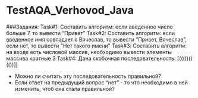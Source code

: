 # TestAQA_Verhovod_Java
###Задания:
Task#1: Составить алгоритм: если введенное число больше 7, то вывести “Привет”
Task#2: Составить алгоритм: если введенное имя совпадает с Вячеслав, то вывести “Привет, Вячеслав”, если нет, то вывести "Нет такого имени"
Task#3: Составить алгоритм: на входе есть числовой массив, необходимо вывести элементы массива кратные 3
Task#4: Дана скобочная последовательность: [((())()(())]]
- Можно ли считать эту последовательность правильной?
- Если ответ на предыдущий вопрос “нет” - то что необходимо в ней изменить, чтоб она стала правильной?


